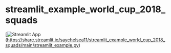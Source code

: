 # streamlit_example_world_cup_2018_squads

[![Streamlit App](https://static.streamlit.io/badges/streamlit_badge_black_white.svg)(https://share.streamlit.io/saychelsea11/streamlit_example_world_cup_2018_squads/main/streamlit_example.py)
